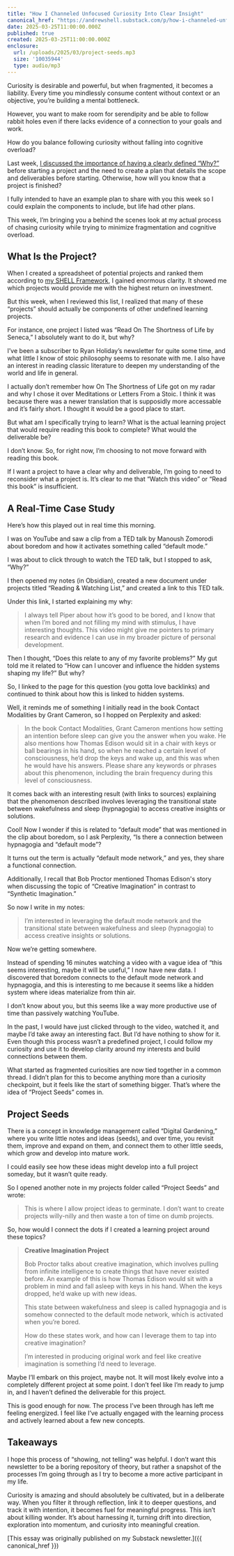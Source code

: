 ```yaml
---
title: "How I Channeled Unfocused Curiosity Into Clear Insight"
canonical_href: "https://andrewshell.substack.com/p/how-i-channeled-unfocused-curiosity"
date: 2025-03-25T11:00:00.000Z
published: true
created: 2025-03-25T11:00:00.000Z
enclosure:
  url: /uploads/2025/03/project-seeds.mp3
  size: '10035944'
  type: audio/mp3
---
```


Curiosity is desirable and powerful, but when fragmented, it becomes a liability. Every time you mindlessly consume content without context or an objective, you’re building a mental bottleneck.

However, you want to make room for serendipity and be able to follow rabbit holes even if there lacks evidence of a connection to your goals and work.

How do you balance following curiosity without falling into cognitive overload?

Last week, [I discussed the importance of having a clearly defined “Why?”](https://blog.andrewshell.org/essays/useful-learning/) before starting a project and the need to create a plan that details the scope and deliverables before starting. Otherwise, how will you know that a project is finished?

I fully intended to have an example plan to share with you this week so I could explain the components to include, but life had other plans.

This week, I’m bringing you a behind the scenes look at my actual process of chasing curiosity while trying to minimize fragmentation and cognitive overload.

## What Is the Project?

When I created a spreadsheet of potential projects and ranked them according to [my SHELL Framework](https://blog.andrewshell.org/essays/shell-framework/), I gained enormous clarity. It showed me which projects would provide me with the highest return on investment.

But this week, when I reviewed this list, I realized that many of these “projects” should actually be components of other undefined learning projects.

For instance, one project I listed was “Read On The Shortness of Life by Seneca,” I absolutely want to do it, but why?

I’ve been a subscriber to Ryan Holiday’s newsletter for quite some time, and what little I know of stoic philosophy seems to resonate with me. I also have an interest in reading classic literature to deepen my understanding of the world and life in general.

I actually don’t remember how On The Shortness of Life got on my radar and why I chose it over Meditations or Letters From a Stoic. I think it was because there was a newer translation that is supposidly more accessable and it’s fairly short. I thought it would be a good place to start.

But what am I specifically trying to learn? What is the actual learning project that would require reading this book to complete? What would the deliverable be?

I don’t know. So, for right now, I’m choosing to not move forward with reading this book.

If I want a project to have a clear why and deliverable, I’m going to need to reconsider what a project is. It’s clear to me that “Watch this video” or “Read this book” is insufficient.

## A Real-Time Case Study

Here’s how this played out in real time this morning.

I was on YouTube and saw a clip from a TED talk by Manoush Zomorodi about boredom and how it activates something called “default mode.”

I was about to click through to watch the TED talk, but I stopped to ask, “Why?”

I then opened my notes (in Obsidian), created a new document under projects titled “Reading & Watching List,” and created a link to this TED talk.

Under this link, I started explaining my why:

> I always tell Piper about how it’s good to be bored, and I know that when I’m bored and not filling my mind with stimulus, I have interesting thoughts. This video might give me pointers to primary research and evidence I can use in my broader picture of personal development.

Then I thought, “Does this relate to any of my favorite problems?” My gut told me it related to “How can I uncover and influence the hidden systems shaping my life?” But why?

So, I linked to the page for this question (you gotta love backlinks) and continued to think about how this is linked to hidden systems.

Well, it reminds me of something I initially read in the book Contact Modalities by Grant Cameron, so I hopped on Perplexity and asked:

> In the book Contact Modalities, Grant Cameron mentions how setting an intention before sleep can give you the answer when you wake. He also mentions how Thomas Edison would sit in a chair with keys or ball bearings in his hand, so when he reached a certain level of consciousness, he’d drop the keys and wake up, and this was when he would have his answers. Please share any keywords or phrases about this phenomenon, including the brain frequency during this level of consciousness.

It comes back with an interesting result (with links to sources) explaining that the phenomenon described involves leveraging the transitional state between wakefulness and sleep (hypnagogia) to access creative insights or solutions.

Cool! Now I wonder if this is related to “default mode” that was mentioned in the clip about boredom, so I ask Perplexity, “Is there a connection between hypnagogia and “default mode”?

It turns out the term is actually “default mode network,” and yes, they share a functional connection.

Additionally, I recall that Bob Proctor mentioned Thomas Edison's story when discussing the topic of “Creative Imagination” in contrast to “Synthetic Imagination.”

So now I write in my notes:

> I’m interested in leveraging the default mode network and the transitional state between wakefulness and sleep (hypnagogia) to access creative insights or solutions.

Now we’re getting somewhere.

Instead of spending 16 minutes watching a video with a vague idea of “this seems interesting, maybe it will be useful,” I now have new data. I discovered that boredom connects to the default mode network and hypnagogia, and this is interesting to me because it seems like a hidden system where ideas materialize from thin air.

I don’t know about you, but this seems like a way more productive use of time than passively watching YouTube.

In the past, I would have just clicked through to the video, watched it, and maybe I’d take away an interesting fact. But I’d have nothing to show for it. Even though this process wasn’t a predefined project, I could follow my curiosity and use it to develop clarity around my interests and build connections between them.

What started as fragmented curiosities are now tied together in a common thread. I didn’t plan for this to become anything more than a curiosity checkpoint, but it feels like the start of something bigger. That’s where the idea of “Project Seeds” comes in.

## Project Seeds

There is a concept in knowledge management called “Digital Gardening,” where you write little notes and ideas (seeds), and over time, you revisit them, improve and expand on them, and connect them to other little seeds, which grow and develop into mature work.

I could easily see how these ideas might develop into a full project someday, but it wasn’t quite ready.

So I opened another note in my projects folder called “Project Seeds” and wrote:

> This is where I allow project ideas to germinate. I don’t want to create projects willy-nilly and then waste a ton of time on dumb projects.

So, how would I connect the dots if I created a learning project around these topics?

> **Creative Imagination Project**
> 
> Bob Proctor talks about creative imagination, which involves pulling from infinite intelligence to create things that have never existed before. An example of this is how Thomas Edison would sit with a problem in mind and fall asleep with keys in his hand. When the keys dropped, he’d wake up with new ideas.
> 
> This state between wakefulness and sleep is called hypnagogia and is somehow connected to the default mode network, which is activated when you’re bored.
> 
> How do these states work, and how can I leverage them to tap into creative imagination?
> 
> I’m interested in producing original work and feel like creative imagination is something I’d need to leverage.

Maybe I’ll embark on this project, maybe not. It will most likely evolve into a completely different project at some point. I don’t feel like I’m ready to jump in, and I haven’t defined the deliverable for this project.

This is good enough for now. The process I’ve been through has left me feeling energized. I feel like I’ve actually engaged with the learning process and actively learned about a few new concepts.

## Takeaways

I hope this process of “showing, not telling” was helpful. I don’t want this newsletter to be a boring repository of theory, but rather a snapshot of the processes I’m going through as I try to become a more active participant in my life.

Curiosity is amazing and should absolutely be cultivated, but in a deliberate way. When you filter it through reflection, link it to deeper questions, and track it with intention, it becomes fuel for meaningful progress. This isn’t about killing wonder. It’s about harnessing it, turning drift into direction, exploration into momentum, and curiosity into meaningful creation.

[This essay was originally published on my Substack newsletter.]({{ canonical_href }})

